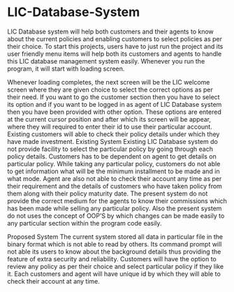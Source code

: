 # LIC-Database-System

LIC Database system will help both customers and their agents to know about the current policies and enabling customers to select policies as per their choice. To start this projects, users have to just run the project and its user friendly menu items will help both its customers and agents to handle this LIC database management system easily. Whenever you run the program, it will start with loading screen. 

Whenever loading completes, the next screen will be the LIC welcome screen where they are given choice to select the correct options as per their need.
If you want to go the customer section then you have to select its option and if you want to be logged in as agent of LIC Database system then you have been provided with other option. These options are entered at the current cursor position and after which its screen will be appear, where they will required to enter their id to use their particular account. Existing customers will able to check their policy details under which they have made investment.
Existing System
Existing LIC Database system do not provide facility to select the particular policy by going through each policy details. Customers has to be dependent on agent to get details on particular policy. While taking any particular policy, customers do not able to get information what will be the minimum installment to be made and in what mode. Agent are also not able to check their account any time as per their requirement and the details of customers who have taken policy from them along with their policy maturity date. The present system do not provide the correct medium for the agents to know their commissions which has been made while selling any particular policy. Also the present system do not uses the concept of OOP’S by which changes can be made easily to any particular section within the program code easily.

Proposed System
The current system stored all data in particular file in the binary format which is not able to read by others. Its command prompt will not able its users to know about the background details thus providing the feature of extra security and reliability. Customers will have the option to review any policy as per their choice and select particular policy if they like it. Each customers and agent will have unique id by which they will able to check their account at any time.
